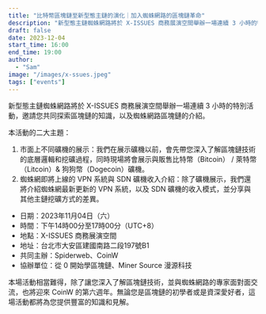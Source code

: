 ```yaml
---
title: "比特幣區塊鏈至新型態主鏈的演化｜加入蜘蛛網路的區塊鏈革命"
description: "新型態主鏈蜘蛛網路將於 X-ISSUES 商務展演空間舉辦一場連續 3 小時的特別活動，邀請您共同探索區塊鏈的知識，以及蜘蛛網路區塊鏈的介紹。"
draft: false
date: 2023-12-04
start_time: 16:00
end_time: 19:00
author:
  - "Sam"
image: "/images/x-ssues.jpeg"
tags: ["events"]
---
```


<!-- ![](/images/x-ssues.jpeg) -->

新型態主鏈蜘蛛網路將於 X-ISSUES 商務展演空間舉辦一場連續 3 小時的特別活動，邀請您共同探索區塊鏈的知識，以及蜘蛛網路區塊鏈的介紹。

本活動的二大主題：

1. 市面上不同礦機的展示：我們在展示礦機以前，會先帶您深入了解區塊鏈技術的底層邏輯和挖礦過程，同時現場將會展示與販售比特幣（Bitcoin） / 萊特幣（Litcoin）& 狗狗幣（Dogecoin）礦機。
2. 蜘蛛網即將上線的 VPN 系統與 SDN 礦機收入介紹：除了礦機展示，我們還將介紹蜘蛛網最新更新的 VPN 系統，以及 SDN 礦機的收入模式，並分享與其他主鏈挖礦方式的差異。

- 日期：2023年11月04日（六）
- 時間：下午14時00分至17時00分（UTC+8）
- 地點：X-ISSUES 商務展演空間
- 地址：台北市大安區建國南路二段197號B1
- 共同主辦：Spiderweb、CoinW
- 協辦單位：從 0 開始學區塊鏈、Miner Source 漫源科技

本場活動相當難得，除了讓您深入了解區塊鏈技術，並與蜘蛛網路的專家面對面交流，也將迎來 CoinW 的第六週年。無論您是區塊鏈的初學者或是資深愛好者，這場活動都將為您提供豐富的知識和見解。

<!-- <a href="https://www.taipeiblockchainweek.com/" target="_blank" class="ms-1 btn btn-sm btn-primary">
<i class="fa-brands mx-2 pr-1"></i>瞭解更多
</a> -->
